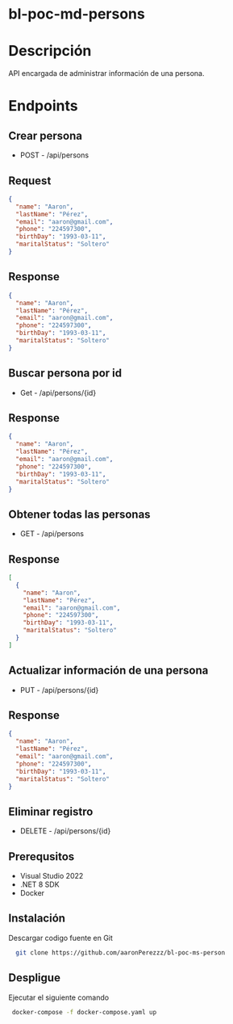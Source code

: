 # bl-poc-md-persons

# Descripción

API encargada de administrar información de una persona.

# Endpoints

## Crear persona

- POST - /api/persons

## Request

```json
{
  "name": "Aaron",
  "lastName": "Pérez",
  "email": "aaron@gmail.com",
  "phone": "224597300",
  "birthDay": "1993-03-11",
  "maritalStatus": "Soltero"
}
```

## Response

```json
{
  "name": "Aaron",
  "lastName": "Pérez",
  "email": "aaron@gmail.com",
  "phone": "224597300",
  "birthDay": "1993-03-11",
  "maritalStatus": "Soltero"
}
```

## Buscar persona por id

- Get - /api/persons/{id}

## Response

```json
{
  "name": "Aaron",
  "lastName": "Pérez",
  "email": "aaron@gmail.com",
  "phone": "224597300",
  "birthDay": "1993-03-11",
  "maritalStatus": "Soltero"
}
```

## Obtener todas las personas

- GET - /api/persons

## Response

```json
[
  {
    "name": "Aaron",
    "lastName": "Pérez",
    "email": "aaron@gmail.com",
    "phone": "224597300",
    "birthDay": "1993-03-11",
    "maritalStatus": "Soltero"
  }
]
```

## Actualizar información de una persona

- PUT - /api/persons/{id}
## Response

```json
{
  "name": "Aaron",
  "lastName": "Pérez",
  "email": "aaron@gmail.com",
  "phone": "224597300",
  "birthDay": "1993-03-11",
  "maritalStatus": "Soltero"
}
```

## Eliminar registro
- DELETE - /api/persons/{id}

## Prerequsitos

- Visual Studio 2022
- .NET 8 SDK
- Docker

## Instalación

Descargar codigo fuente en Git
```bash
  git clone https://github.com/aaronPerezzz/bl-poc-ms-person
```

## Despligue

Ejecutar el siguiente comando
```bash
 docker-compose -f docker-compose.yaml up
```
  
  
